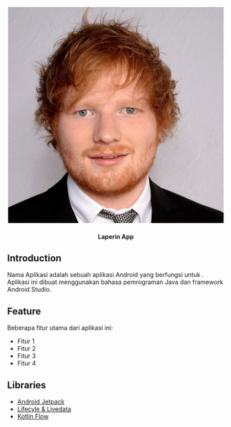 
<div align="center">
<img src="https://github.com/caesarsitumorang/App_favoritesinger/blob/main/src/main/res/drawable/edsheren.jpg" alt="Logo" width="500"/>

#### Laperin App

</div>


## Introduction
Nama Aplikasi adalah sebuah aplikasi Android yang berfungsi untuk <deskripsikan fungsi aplikasi>. Aplikasi ini dibuat menggunakan bahasa pemrograman Java dan framework Android Studio. 



## Feature
Beberapa fitur utama dari aplikasi ini:

- Fitur 1  
- Fitur 2
- Fitur 3
- Fitur 4

## Libraries
- [Android Jetpack](https://developer.android.com/jetpack?hl=id)
- [Lifecyle & Livedata](https://developer.android.com/jetpack/androidx/releases/lifecycle?hl=id)
- [Kotlin Flow](https://developer.android.com/kotlin/flow?hl=id)
